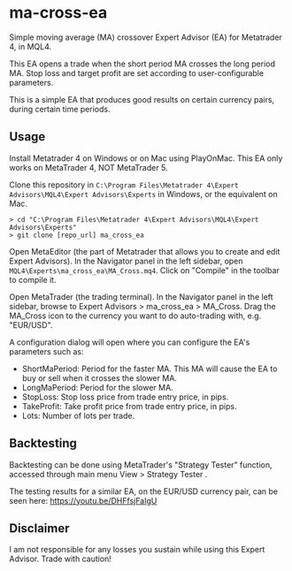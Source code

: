 # ma-cross-ea

Simple moving average (MA) crossover Expert Advisor (EA) for Metatrader 4, in MQL4.

This EA opens a trade when the short period MA crosses the long period MA. Stop loss and target profit are set according to user-configurable parameters.

This is a simple EA that produces good results on certain currency pairs, during certain time periods.


## Usage

Install Metatrader 4 on Windows or on Mac using PlayOnMac. This EA only works on MetaTrader 4, NOT MetaTrader 5.

Clone this repository in `C:\Program Files\Metatrader 4\Expert Advisors\MQL4\Expert Advisors\Experts` in Windows, or the equivalent on Mac.

```shell
> cd "C:\Program Files\Metatrader 4\Expert Advisors\MQL4\Expert Advisors\Experts"
> git clone [repo_url] ma_cross_ea
```

Open MetaEditor (the part of Metatrader that allows you to create and edit Expert Advisors). In the Navigator panel in the left sidebar, open `MQL4\Experts\ma_cross_ea\MA_Cross.mq4`. Click on "Compile" in the toolbar to compile it.

Open MetaTrader (the trading terminal). In the Navigator panel in the left sidebar, browse to Expert Advisors > ma\_cross\_ea > MA\_Cross. Drag the MA\_Cross icon to the currency you want to do auto-trading with, e.g. "EUR/USD".

A configuration dialog will open where you can configure the EA's parameters such as:
* ShortMaPeriod: Period for the faster MA. This MA will cause the EA to buy or sell when it crosses the slower MA.
* LongMaPeriod: Period for the slower MA.
* StopLoss: Stop loss price from trade entry price, in pips.
* TakeProfit: Take profit price from trade entry price, in pips.
* Lots: Number of lots per trade.


## Backtesting

Backtesting can be done using MetaTrader's "Strategy Tester" function, accessed through main menu View > Strategy Tester .

The testing results for a similar EA, on the EUR/USD currency pair, can be seen here: https://youtu.be/DHFfsjFaIgU


## Disclaimer

I am not responsible for any losses you sustain while using this Expert Advisor. Trade with caution!


